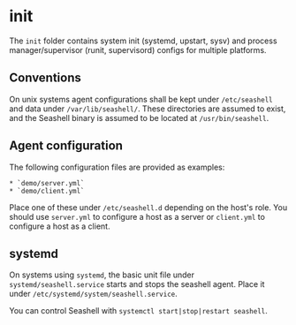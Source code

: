 # init

The `init` folder contains system init (systemd, upstart, sysv) and process manager/supervisor (runit, supervisord) configs for multiple platforms.

## Conventions

On unix systems agent configurations shall be kept under `/etc/seashell` and data under `/var/lib/seashell/`. These directories are assumed to exist, and the Seashell binary is assumed to be located at `/usr/bin/seashell`.

## Agent configuration

The following configuration files are provided as examples:

    * `demo/server.yml`
    * `demo/client.yml`

Place one of these under `/etc/seashell.d` depending on the host's role. You should use `server.yml` to configure a host as a server or `client.yml` to configure a host as a client.

## systemd

On systems using `systemd`, the basic unit file under `systemd/seashell.service` starts and stops the seashell agent. Place it under `/etc/systemd/system/seashell.service`.

You can control Seashell with `systemctl start|stop|restart seashell`.
